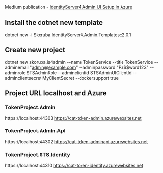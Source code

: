 
Medium publication - [IdentityServer4 Admin UI Setup in Azure](https://medium.com/scrum-and-coke/identityserver4-admin-ui-setup-in-azure-8e051bb55d7f)

## Install the dotnet new template
dotnet new -i Skoruba.IdentityServer4.Admin.Templates::2.0.1

## Create new project
dotnet new skoruba.is4admin --name TokenService --title TokenService --adminemail "admin@example.com" --adminpassword "Pa$$word123" --adminrole STSAdminRole --adminclientid STSAdminUIClientId --adminclientsecret MyClientSecret --dockersupport true

## Project URL localhost and Azure
### TokenProject.Admin 
https://localhost:44303 
https://cat-token-admin.azurewebsites.net

### TokenProject.Admin.Api
https://localhost:44302
https://cat-token-adminapi.azurewebsites.net

### TokenProject.STS.Identity
https://localhost:44310
https://cat-token-identity.azurewebsites.net